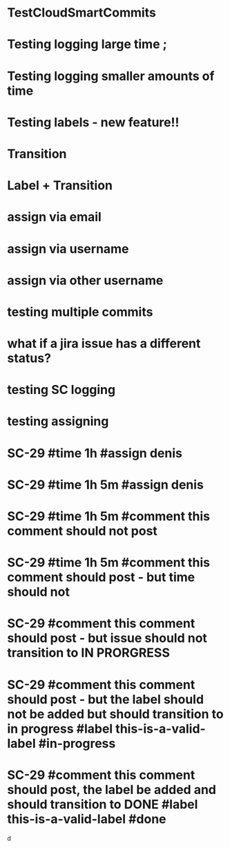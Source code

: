 # TestCloudSmartCommits
# Testing logging large time ;
# Testing logging smaller amounts of time
# Testing labels - new feature!!
# Transition
# Label + Transition
# assign via email
# assign via username
# assign via other username
# testing multiple commits
# what if a jira issue has a different status?
# testing SC logging
# testing assigning 
# SC-29 #time 1h #assign denis
# SC-29 #time 1h 5m #assign denis
# SC-29 #time 1h 5m #comment this comment should not post
# SC-29 #time 1h 5m #comment this comment should post - but time should not
# SC-29 #comment this comment should post - but issue should not transition to IN PRORGRESS 
# SC-29 #comment this comment should post - but the label should not be added but should transition to in progress #label this-is-a-valid-label #in-progress
# SC-29 #comment this comment should post, the label be added and should transition to DONE #label this-is-a-valid-label #done
d
